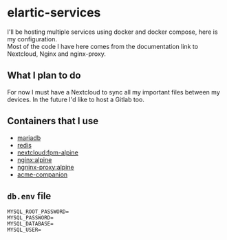 # elartic-services

I'll be hosting multiple services using docker and docker compose, here is my configuration.  
Most of the code I have here comes from the documentation link to Nextcloud, Nginx and nginx-proxy.

## What I plan to do

For now I must have a Nextcloud to sync all my important files between my devices. In the future I'd like to host a Gitlab too.

## Containers that I use

* [mariadb](https://hub.docker.com/_/mariadb)
* [redis](https://hub.docker.com/_/redis)
* [nextcloud:fpm-alpine](https://hub.docker.com/_/nextcloud)
* [nginx:alpine](https://hub.docker.com/_/nginx)
* [ngninx-proxy:alpine](https://github.com/nginx-proxy/nginx-proxy)
* [acme-companion](https://github.com/nginx-proxy/acme-companion)

## `db.env` file

```
MYSQL_ROOT_PASSWORD=
MYSQL_PASSWORD=
MYSQL_DATABASE=
MYSQL_USER=
```

